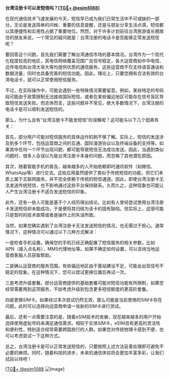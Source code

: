 **台湾注册卡可以发短信吗？[[TG💪+ @esim1088](https://t.me/s/esim1088)]**

在现代通信技术飞速发展的今天，短信早已成为我们日常生活中不可或缺的一部分。无论是发送简单的问候、重要的信息提醒，还是与朋友分享生活点滴，短信都以其便捷性和实用性占据了重要地位。然而，对于许多计划前往台湾旅游或长期居住的朋友来说，一个常见的疑问就是：台湾注册的电话卡是否能够正常发送短信呢？

要回答这个问题，首先我们需要了解台湾通信市场的基本情况。台湾作为一个现代化程度较高的地区，其电信网络覆盖范围广且信号稳定，各大运营商如中华电信、远传电信和台湾大哥大等均提供优质的通信服务。这些运营商不仅支持语音通话和数据流量，同时也具备完善的短信功能。因此，理论上，只要您拥有合法有效的台湾电话卡，就可以正常使用短信服务。

不过，在实际操作中，可能会遇到一些特殊情况需要留意。例如，某些特定的号码段可能由于政策限制无法接收国际短信，或者在某些偏远地区可能存在信号盲区导致短信发送失败。但总体而言，这些问题并不常见，绝大多数情况下，台湾注册的电话卡是可以顺利发送短信的。

那么，为什么会有“台湾注册卡不能发短信”的误解呢？这可能与以下几个因素有关：

首先，部分用户可能对短信服务的具体运作机制不够了解。实际上，短信的发送涉及到多个环节，包括运营商之间的互通、国际漫游协议以及终端设备的支持等。如果其中任何一个环节出现问题，都可能导致短信无法成功发送。因此，当遇到类似问题时，很多人会误以为是台湾注册卡本身的问题，而忽略了其他潜在原因。

其次，随着智能手机的普及，越来越多的人开始依赖即时通讯软件（如微信、WhatsApp等）进行交流。这些应用虽然提供了类似于传统短信的功能，但它们本质上属于互联网服务，并不完全依赖于传统的短信通道。因此，即使台湾注册卡无法发送传统短信，也不影响通过这些平台保持联系。久而久之，这种现象也可能让人产生台湾注册卡不适合发送短信的印象。

此外，还有一些人可能是基于个人经历得出结论。比如有人曾经尝试使用台湾注册卡发送短信却未能成功，于是便将其归结为该卡的固有缺陷。但实际上，这很可能只是暂时的技术故障或者是操作上的失误所致。

当然，如果您确实遇到了台湾注册卡无法发送短信的情况，也无需过于担心。通常情况下，这种情况可以通过以下几种方式解决：

一是检查手机设置。确保您的手机已经正确配置了短信服务的相关参数，比如APN（接入点名称）、MMS代理地址等。如果不确定如何设置，可以咨询当地运营商客服人员获取帮助。

二是确认运营商的服务范围。有些偏远地区由于基站建设不足，可能会出现信号不稳定的现象。在这种情况下，您可以尝试更换位置后再试一次。

三是考虑升级套餐。部分运营商提供的基础套餐可能对短信功能有所限制，如果您经常需要用到这项服务，不妨考虑升级到包含更多短信额度的更高阶套餐。

四是更换SIM卡。如果经过多次尝试仍然无效，那么可能是当前使用的SIM卡存在问题。此时可以选择向运营商申请一张新的SIM卡进行测试。

最后，还有一点需要注意的是，随着eSIM技术的发展，现在越来越多的用户开始选择使用虚拟号码来满足通信需求。相较于实体SIM卡，eSIM具有更高的灵活性和便利性，特别适合经常需要跨国旅行的人群。如果您对传统物理卡感到不便，也可以考虑尝试一下这种方式。

总之，台湾注册卡是可以正常发送短信的，只要按照上述方法妥善处理即可避免不必要的麻烦。同时，随着科技的进步，未来的通信体验将会更加丰富多彩，让我们拭目以待吧！

[[TG💪+ @esim1088](https://t.me/s/esim1088) ![Image](https://i.postimg.cc/4NQfJmqS/Snipaste-2025-05-13-00-14-12.png)]